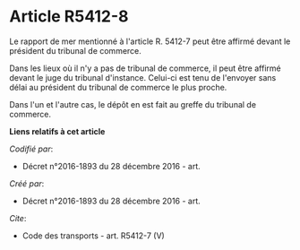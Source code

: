 # Article R5412-8

Le rapport de mer mentionné à l'article R. 5412-7 peut être affirmé devant le président du tribunal de commerce. 

Dans les lieux où il n'y a pas de tribunal de commerce, il peut être affirmé devant le juge du tribunal d'instance. Celui-ci
est tenu de l'envoyer sans délai au président du tribunal de commerce le plus proche. 

Dans l'un et l'autre cas, le dépôt en est fait au greffe du tribunal de commerce.

**Liens relatifs à cet article**

_Codifié par_:

  - Décret n°2016-1893 du 28 décembre 2016 - art.

_Créé par_:

  - Décret n°2016-1893 du 28 décembre 2016 - art.

_Cite_:

  - Code des transports - art. R5412-7 (V)
